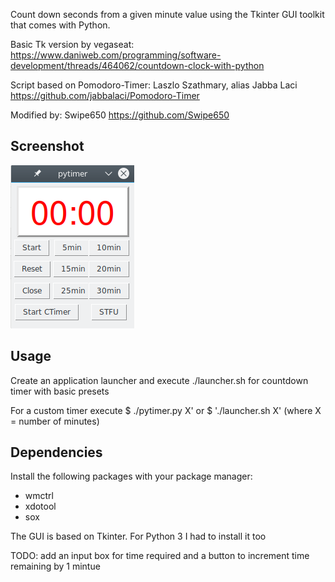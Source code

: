 Count down seconds from a given minute value
using the Tkinter GUI toolkit that comes with Python.

Basic Tk version by vegaseat:
https://www.daniweb.com/programming/software-development/threads/464062/countdown-clock-with-python

Script based on Pomodoro-Timer:
Laszlo Szathmary, alias Jabba Laci https://github.com/jabbalaci/Pomodoro-Timer

Modified by: Swipe650 https://github.com/Swipe650

Screenshot
---------

![pytimer](screenshot.png)

Usage
-----

Create an application launcher and execute ./launcher.sh for countdown timer with basic presets

For a custom timer execute $ ./pytimer.py X' or $ './launcher.sh X' (where X = number of minutes)

Dependencies
------------

Install the following packages with your package manager:
* wmctrl
* xdotool
* sox

The GUI is based on Tkinter. For Python 3 I had to install it too


TODO: add an input box for time required and a button to increment time remaining by 1 mintue 
